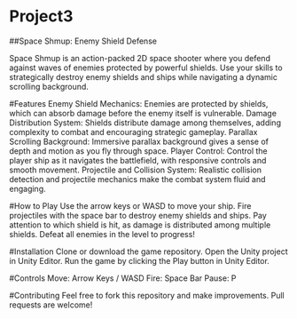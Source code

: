 # Project3
##Space Shmup: Enemy Shield Defense

Space Shmup is an action-packed 2D space shooter where you defend against waves of enemies protected by powerful shields. Use your skills to strategically destroy enemy shields and ships while navigating a dynamic scrolling background.

#Features
Enemy Shield Mechanics: Enemies are protected by shields, which can absorb damage before the enemy itself is vulnerable.
Damage Distribution System: Shields distribute damage among themselves, adding complexity to combat and encouraging strategic gameplay.
Parallax Scrolling Background: Immersive parallax background gives a sense of depth and motion as you fly through space.
Player Control: Control the player ship as it navigates the battlefield, with responsive controls and smooth movement.
Projectile and Collision System: Realistic collision detection and projectile mechanics make the combat system fluid and engaging.

#How to Play
Use the arrow keys or WASD to move your ship.
Fire projectiles with the space bar to destroy enemy shields and ships.
Pay attention to which shield is hit, as damage is distributed among multiple shields.
Defeat all enemies in the level to progress!

#Installation
Clone or download the game repository.
Open the Unity project in Unity Editor.
Run the game by clicking the Play button in Unity Editor.

#Controls
Move: Arrow Keys / WASD
Fire: Space Bar
Pause: P

#Contributing
Feel free to fork this repository and make improvements. Pull requests are welcome!

